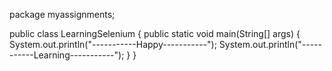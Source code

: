 package myassignments;

public class LearningSelenium
{
  public static void main(String[] args)
	{
       		System.out.println("-----------Happy-----------");
			System.out.println("-----------Learning-----------");
 	 }
}

